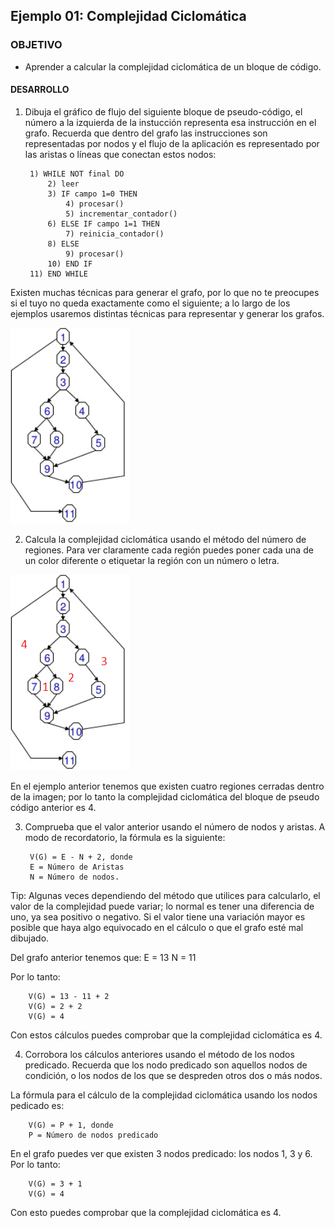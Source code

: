 ## Ejemplo 01: Complejidad Ciclomática

### OBJETIVO

- Aprender a calcular la complejidad ciclomática de un bloque de código.

#### DESARROLLO

1. Dibuja el gráfico de flujo del siguiente bloque de pseudo-código, el número a la izquierda de la instucción representa esa instrucción en el grafo. Recuerda que dentro del grafo las instrucciones son representadas por nodos y el flujo de la aplicación es representado por las aristas o líneas que conectan estos nodos:

		1) WHILE NOT final DO
			2) leer
			3) IF campo 1=0 THEN
				4) procesar()
				5) incrementar_contador()
			6) ELSE IF campo 1=1 THEN
				7) reinicia_contador()
			8) ELSE
				9) procesar()
			10) END IF
		11) END WHILE

Existen muchas técnicas para generar el grafo, por lo que no te preocupes si el tuyo no queda exactamente como el siguiente; a lo largo de los ejemplos usaremos distintas técnicas para representar y generar los grafos.

![imagen](img/figura_01.png)

2. Calcula la complejidad ciclomática usando el método del número de regiones. Para ver claramente cada región puedes poner cada una de un color diferente o etiquetar la región con un número o letra.

![imagen](img/figura_02.png)

En el ejemplo anterior tenemos que existen cuatro regiones cerradas dentro de la imagen; por lo tanto la complejidad ciclomática del bloque de pseudo código anterior es 4.


3. Comprueba que el valor anterior usando el número de nodos y aristas. A modo de recordatorio, la fórmula es la siguiente:

		V(G) = E - N + 2, donde
		E = Número de Aristas
		N = Número de nodos.

Tip: Algunas veces dependiendo del método que utilices para calcularlo, el valor de la complejidad puede variar; lo normal es tener una diferencia de uno, ya sea positivo o negativo. Si el valor tiene una variación mayor es posible que haya algo equivocado en el cálculo o que el grafo esté mal dibujado. 

Del grafo anterior tenemos que:
		E = 13
		N = 11
	
Por lo tanto:

		V(G) = 13 - 11 + 2
		V(G) = 2 + 2
		V(G) = 4
		
Con estos cálculos puedes comprobar que la complejidad ciclomática es 4.

4. Corrobora los cálculos anteriores usando el método de los nodos predicado. Recuerda que los nodo predicado son aquellos nodos de condición, o los nodos de los que se despreden otros dos o más nodos.

La fórmula para el cálculo de la complejidad ciclomática usando los nodos pedicado es:

		V(G) = P + 1, donde
		P = Número de nodos predicado
		
En el grafo puedes ver que existen 3 nodos predicado: los nodos 1, 3 y 6. Por lo tanto:

		V(G) = 3 + 1
		V(G) = 4
		
Con esto puedes comprobar que la complejidad ciclomática es 4.
